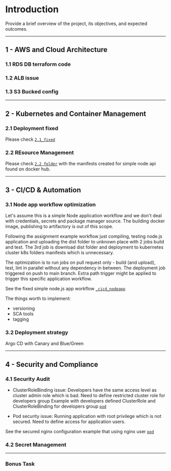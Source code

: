 # Introduction

Provide a brief overview of the project, its objectives, and expected outcomes.

---

<!-- # Task Assignment

| Task                | Owner        | Deadline    | Status     |
|---------------------|--------------|-------------|------------|
| Requirement Gathering | [Name]     | [Date]      | [Status]   |
| UI/UX Design        | [Name]       | [Date]      | [Status]   |
| Development         | [Name]       | [Date]      | [Status]   |
| Testing             | [Name]       | [Date]      | [Status]   |

--- -->

## 1 - AWS and Cloud Architecture

### 1.1 RDS DB terraform code

### 1.2 ALB issue

### 1.3 S3 Bucked config

---

## 2 - Kubernetes and Container Management

### 2.1 Deployment fixed

Please check [`2.1_fixed`](https://github.com/7sergaza7/ntr/blob/main/2.1/2.1_fixed.yaml)

### 2.2 REsource Management

Please check [`2.2 folder`](https://github.com/7sergaza7/ntr/blob/main/2.2) with the manifests created for simple node api found on docker hub.

---

## 3 - CI/CD & Automation

### 3.1 Node app workflow optimization

Let's assume this is a simple Node application workflow and we don't deal with credentials, secrets and package manager source. The building docker image, publishing to artifactory is out of this scope.

Following the assignment example workflow just compiling, testing node.js application and uploading the dist folder to unknown place with 2 jobs build and test.
The 3rd job is download dist folder and deployment to kubernetes cluster k8s folders manifests which is unnecessary.

The optimization is to run jobs on pull request only - build (and upload), test, lint in parallel without any dependency in between.
The deployment job triggered on push to main branch. Extra path trigger might be applied to trigger this specific application workflow.

See the fixed simple node.js app workflow [`_cicd_nodeapp`](https://github.com/7sergaza7/ntr/blob/main/3.1/_cicd_nodeapp.yaml)

The things worth to implement:

- versioning
- SCA tools
- tagging

### 3.2 Deployment strategy

Argo CD with Canary and Blue/Green

---

## 4 - Security and Compliance

### 4.1 Security Audit

- ClusterRoleBinding issue:
Developers have the same access level as cluster admin role which is bad. Need to define restricted cluster role for developers group
Example with developers defined ClusterRole and ClusterRoleBinding for developers group [`pod`](https://github.com/7sergaza7/ntr/blob/main/4.1/developers_clusterrole.yaml)

- Pod security issue:
Running application with root privilege which is not secured. Need to define access for application users.

See the secured nginx configuration example that using nginx user [`pod`](https://github.com/7sergaza7/ntr/blob/main/4.1/pod.yaml)

### 4.2 Secret Management

---

### Bonus Task
